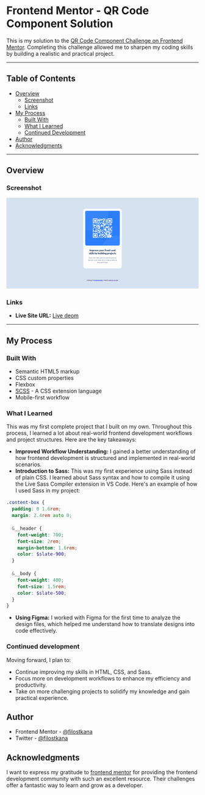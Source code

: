 # Frontend Mentor - QR Code Component Solution

This is my solution to the [QR Code Component Challenge on Frontend Mentor](https://www.frontendmentor.io/challenges/qr-code-component-iux_sIO_H). Completing this challenge allowed me to sharpen my coding skills by building a realistic and practical project.

---

## Table of Contents

- [Overview](#overview)
  - [Screenshot](#screenshot)
  - [Links](#links)
- [My Process](#my-process)
  - [Built With](#built-with)
  - [What I Learned](#what-i-learned)
  - [Continued Development](#continued-development)
- [Author](#author)
- [Acknowledgments](#acknowledgments)

---

## Overview

### Screenshot

![Project Screenshot](./Screenshot.png)

### Links

- **Live Site URL:** [Live deom](https://filostkana-qr-code.vercel.app/)

---

## My Process

### Built With

- Semantic HTML5 markup
- CSS custom properties
- Flexbox
- [SCSS](https://sass-lang.com) - A CSS extension language
- Mobile-first workflow

### What I Learned

This was my first complete project that I built on my own. Throughout this process, I learned a lot about real-world frontend development workflows and project structures. Here are the key takeaways:

- **Improved Workflow Understanding:** I gained a better understanding of how frontend development is structured and implemented in real-world scenarios.
- **Introduction to Sass:** This was my first experience using Sass instead of plain CSS. I learned about Sass syntax and how to compile it using the Live Sass Compiler extension in VS Code. Here's an example of how I used Sass in my project:

```scss
.content-box {
  padding: 0 1.6rem;
  margin: 2.4rem auto 0;

  &__header {
    font-weight: 700;
    font-size: 2rem;
    margin-bottom: 1.6rem;
    color: $slate-900;
  }

  &__body {
    font-weight: 400;
    font-size: 1.5rem;
    color: $slate-500;
  }
}
```
- **Using Figma:** I worked with Figma for the first time to analyze the design files, which helped me understand how to translate designs into code effectively.


### Continued development

Moving forward, I plan to:

  -  Continue improving my skills in HTML, CSS, and Sass.
  -  Focus more on development workflows to enhance my efficiency and productivity.
  -  Take on more challenging projects to solidify my knowledge and gain practical experience.


## Author

- Frontend Mentor - [@filostkana](https://www.frontendmentor.io/profile/filostkana)
- Twitter - [@filostkana](https://www.twitter.com/filostkana)


## Acknowledgments

I want to express my gratitude to [frontend mentor](https://www.frontendmentor.io) for providing the frontend development community with such an excellent resource. Their challenges offer a fantastic way to learn and grow as a developer.

